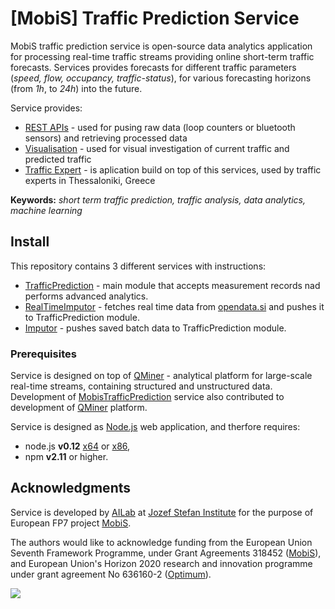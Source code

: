 # [MobiS] Traffic Prediction Service 



MobiS traffic prediction service is open-source data analytics application for processing real-time traffic streams providing online short-term traffic forecasts. Services provides forecasts for different traffic parameters (*speed, flow, occupancy, traffic-status*), for various forecasting horizons (from *1h*, to *24h*) into the future.

Service provides:
- [REST APIs](http://mustang.ijs.si:9567/routes) - used for pusing raw data (loop counters or bluetooth sensors) and retrieving processed data 
- [Visualisation](http://mustang.ijs.si:9567/) - used for visual investigation of current traffic and predicted traffic
- [Traffic Expert](http://green.infotrip.gr/mobis/) - is aplication build on top of this services, used by traffic experts in Thessaloniki, Greece

**Keywords:** *short term traffic prediction, traffic analysis, data analytics, machine learning*


## Install 
This repository contains 3 different services with instructions:
- [TrafficPrediction](https://github.com/bkazic/mobis-traffic-prediction-node/tree/master/TrafficPrediction) - 
    main module that accepts measurement records nad performs advanced analytics.
- [RealTimeImputor](https://github.com/bkazic/mobis-traffic-prediction-node/tree/master/RealTimeImputor) - 
    fetches real time data from [opendata.si](http://opendata.si/promet/counters/) and pushes it to TrafficPrediction module.
- [Imputor](https://github.com/bkazic/mobis-traffic-prediction-node/tree/master/Imputor) - 
    pushes saved batch data to TrafficPrediction module.
    

### Prerequisites
Service is designed on top of [QMiner](https://github.com/qminer/qminer) - analytical platform for 
large-scale real-time streams, containing structured and unstructured data. Development of 
[MobisTrafficPrediction](https://github.com/bkazic/mobis-traffic-prediction-node) service 
also contributed to development of [QMiner](https://github.com/qminer/qminer) platform.

Service is designed as [Node.js](https://nodejs.org/en/) web application, and therfore requires: 
- node.js **v0.12** [x64](https://nodejs.org/download/release/v0.12.7/x64/node-v0.12.7-x64.msi) or 
[x86](https://nodejs.org/download/release/v0.12.7/node-v0.12.7-x86.msi), 
- npm **v2.11** or higher.


## Acknowledgments

Service is developed by [AILab](http://ailab.ijs.si/) at 
[Jozef Stefan Institute](http://www.ijs.si/) for the purpose of European FP7 project [MobiS](https://sites.google.com/site/mobiseuprojecteu/).

The authors would like to acknowledge funding from the European Union Seventh Framework Programme, 
under Grant Agreements 318452 ([MobiS](https://sites.google.com/site/mobiseuprojecteu/)), and
European Union's Horizon 2020 research and innovation programme under grant agreement 
No 636160-2 ([Optimum](http://www.optimumproject.eu/)).

![](http://ailab.ijs.si/~blazf/eu.png)
